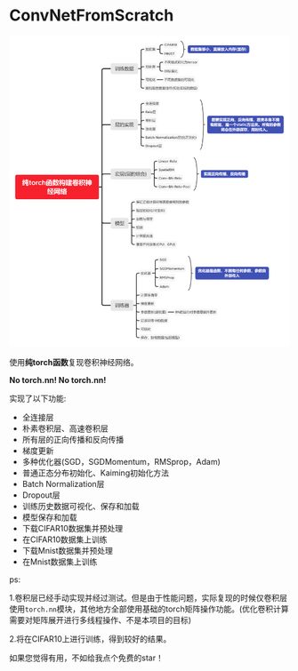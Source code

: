 # ConvNetFromScratch

![123](toolset/Convnet.png)

使用**纯torch函数**复现卷积神经网络。

**No torch.nn! No torch.nn!**


实现了以下功能:

- 全连接层
- 朴素卷积层、高速卷积层
- 所有层的正向传播和反向传播
- 梯度更新
- 多种优化器(SGD，SGDMomentum，RMSprop，Adam)
- 普通正态分布初始化、Kaiming初始化方法
- Batch Normalization层
- Dropout层
- 训练历史数据可视化、保存和加载
- 模型保存和加载
- 下载CIFAR10数据集并预处理
- 在CIFAR10数据集上训练
- 下载Mnist数据集并预处理
- 在Mnist数据集上训练


ps:

1.卷积层已经手动实现并经过测试。但是由于性能问题，实际复现的时候仅卷积层使用`torch.nn`模块，其他地方全部使用基础的torch矩阵操作功能。(优化卷积计算需要对矩阵展开进行多线程操作、不是本项目的目标)

2.将在CIFAR10上进行训练，得到较好的结果。



如果您觉得有用，不如给我点个免费的star！

